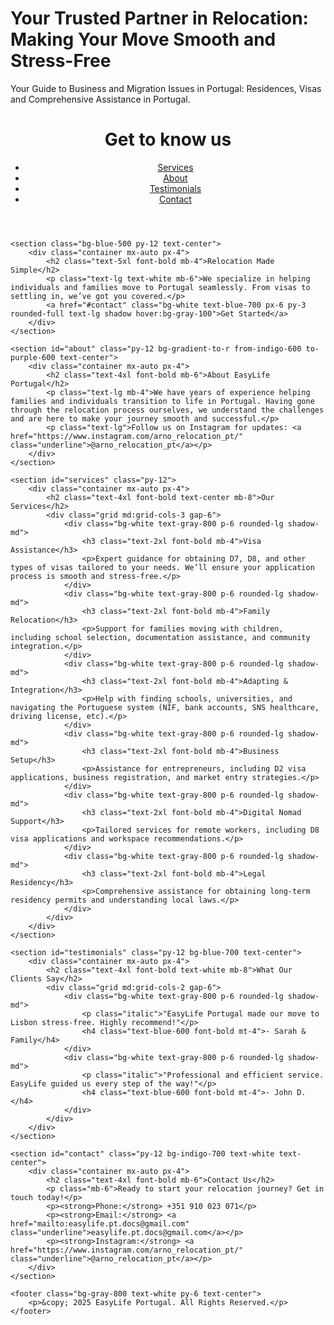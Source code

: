 # Your Trusted Partner in Relocation: Making Your Move Smooth and Stress-Free
Your Guide to Business and Migration Issues in Portugal: Residences, Visas and Comprehensive Assistance in Portugal.
<html lang="en">
<head>
    <meta charset="UTF-8">
    <meta name="viewport" content="width=device-width, initial-scale=1.0">
    <title>EasyLife Portugal - Relocation Made Simple</title>
    <link href="https://cdn.jsdelivr.net/npm/tailwindcss@2.2.19/dist/tailwind.min.css" rel="stylesheet">
</head>
<body class="bg-gradient-to-r from-blue-500 to-indigo-600 font-sans text-white">
    <header class="bg-blue-700 py-6">
        <div class="container mx-auto flex justify-between items-center px-4">
            <h1 class="text-3xl font-bold">Get to know us</h1>
            <nav>
                <ul class="flex space-x-4">
                    <li><a href="#services" class="hover:underline">Services</a></li>
                    <li><a href="#about" class="hover:underline">About</a></li>
                    <li><a href="#testimonials" class="hover:underline">Testimonials</a></li>
                    <li><a href="#contact" class="hover:underline">Contact</a></li>
                </ul>
            </nav>
        </div>
    </header>

    <section class="bg-blue-500 py-12 text-center">
        <div class="container mx-auto px-4">
            <h2 class="text-5xl font-bold mb-4">Relocation Made Simple</h2>
            <p class="text-lg text-white mb-6">We specialize in helping individuals and families move to Portugal seamlessly. From visas to settling in, we’ve got you covered.</p>
            <a href="#contact" class="bg-white text-blue-700 px-6 py-3 rounded-full text-lg shadow hover:bg-gray-100">Get Started</a>
        </div>
    </section>

    <section id="about" class="py-12 bg-gradient-to-r from-indigo-600 to-purple-600 text-center">
        <div class="container mx-auto px-4">
            <h2 class="text-4xl font-bold mb-6">About EasyLife Portugal</h2>
            <p class="text-lg mb-4">We have years of experience helping families and individuals transition to life in Portugal. Having gone through the relocation process ourselves, we understand the challenges and are here to make your journey smooth and successful.</p>
            <p class="text-lg">Follow us on Instagram for updates: <a href="https://www.instagram.com/arno_relocation_pt/" class="underline">@arno_relocation_pt</a></p>
        </div>
    </section>

    <section id="services" class="py-12">
        <div class="container mx-auto px-4">
            <h2 class="text-4xl font-bold text-center mb-8">Our Services</h2>
            <div class="grid md:grid-cols-3 gap-6">
                <div class="bg-white text-gray-800 p-6 rounded-lg shadow-md">
                    <h3 class="text-2xl font-bold mb-4">Visa Assistance</h3>
                    <p>Expert guidance for obtaining D7, D8, and other types of visas tailored to your needs. We’ll ensure your application process is smooth and stress-free.</p>
                </div>
                <div class="bg-white text-gray-800 p-6 rounded-lg shadow-md">
                    <h3 class="text-2xl font-bold mb-4">Family Relocation</h3>
                    <p>Support for families moving with children, including school selection, documentation assistance, and community integration.</p>
                </div>
                <div class="bg-white text-gray-800 p-6 rounded-lg shadow-md">
                    <h3 class="text-2xl font-bold mb-4">Adapting & Integration</h3>
                    <p>Help with finding schools, universities, and navigating the Portuguese system (NIF, bank accounts, SNS healthcare, driving license, etc).</p>
                </div>
                <div class="bg-white text-gray-800 p-6 rounded-lg shadow-md">
                    <h3 class="text-2xl font-bold mb-4">Business Setup</h3>
                    <p>Assistance for entrepreneurs, including D2 visa applications, business registration, and market entry strategies.</p>
                </div>
                <div class="bg-white text-gray-800 p-6 rounded-lg shadow-md">
                    <h3 class="text-2xl font-bold mb-4">Digital Nomad Support</h3>
                    <p>Tailored services for remote workers, including D8 visa applications and workspace recommendations.</p>
                </div>
                <div class="bg-white text-gray-800 p-6 rounded-lg shadow-md">
                    <h3 class="text-2xl font-bold mb-4">Legal Residency</h3>
                    <p>Comprehensive assistance for obtaining long-term residency permits and understanding local laws.</p>
                </div>
            </div>
        </div>
    </section>

    <section id="testimonials" class="py-12 bg-blue-700 text-center">
        <div class="container mx-auto px-4">
            <h2 class="text-4xl font-bold text-white mb-8">What Our Clients Say</h2>
            <div class="grid md:grid-cols-2 gap-6">
                <div class="bg-white text-gray-800 p-6 rounded-lg shadow-md">
                    <p class="italic">"EasyLife Portugal made our move to Lisbon stress-free. Highly recommend!"</p>
                    <h4 class="text-blue-600 font-bold mt-4">- Sarah & Family</h4>
                </div>
                <div class="bg-white text-gray-800 p-6 rounded-lg shadow-md">
                    <p class="italic">"Professional and efficient service. EasyLife guided us every step of the way!"</p>
                    <h4 class="text-blue-600 font-bold mt-4">- John D.</h4>
                </div>
            </div>
        </div>
    </section>

    <section id="contact" class="py-12 bg-indigo-700 text-white text-center">
        <div class="container mx-auto px-4">
            <h2 class="text-4xl font-bold mb-6">Contact Us</h2>
            <p class="mb-6">Ready to start your relocation journey? Get in touch today!</p>
            <p><strong>Phone:</strong> +351 910 023 071</p>
            <p><strong>Email:</strong> <a href="mailto:easylife.pt.docs@gmail.com" class="underline">easylife.pt.docs@gmail.com</a></p>
            <p><strong>Instagram:</strong> <a href="https://www.instagram.com/arno_relocation_pt/" class="underline">@arno_relocation_pt</a></p>
        </div>
    </section>

    <footer class="bg-gray-800 text-white py-6 text-center">
        <p>&copy; 2025 EasyLife Portugal. All Rights Reserved.</p>
    </footer>
</body>
</html>
